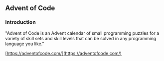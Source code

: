 ## Advent of Code

### Introduction

"Advent of Code is an Advent calendar of small programming puzzles for a variety of skill sets and skill levels that can be solved in any programming language you like."

[https://adventofcode.com/](https://adventofcode.com/)
